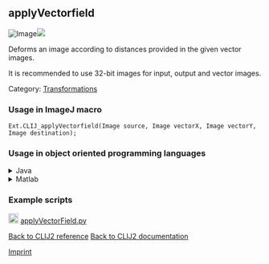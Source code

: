 ## applyVectorfield
![Image](images/mini_clij1_logo.png)<img src="images/mini_empty_logo.png"/>

Deforms an image according to distances provided in the given vector images.

 It is recommended to use 32-bit images for input, output and vector images. 

Category: [Transformations](https://clij.github.io/clij2-docs/reference__transform)

### Usage in ImageJ macro
```
Ext.CLIJ_applyVectorfield(Image source, Image vectorX, Image vectorY, Image destination);
```


### Usage in object oriented programming languages



<details>

<summary>
Java
</summary>
<pre class="highlight">// init CLIJ and GPU
import net.haesleinhuepf.clijx.CLIJx;
import net.haesleinhuepf.clij.clearcl.ClearCLBuffer;
CLIJx clijx = CLIJx.getInstance();

// get input parameters
ClearCLBuffer source = clijx.push(sourceImagePlus);
ClearCLBuffer vectorX = clijx.push(vectorXImagePlus);
ClearCLBuffer vectorY = clijx.push(vectorYImagePlus);
destination = clijx.create(source);
</pre>

<pre class="highlight">
// Execute operation on GPU
clijx.applyVectorfield(source, vectorX, vectorY, destination);
</pre>

<pre class="highlight">
// show result
destinationImagePlus = clijx.pull(destination);
destinationImagePlus.show();

// cleanup memory on GPU
clijx.release(source);
clijx.release(vectorX);
clijx.release(vectorY);
clijx.release(destination);
</pre>

</details>



<details>

<summary>
Matlab
</summary>
<pre class="highlight">% init CLIJ and GPU
clijx = init_clatlabx();

% get input parameters
source = clijx.pushMat(source_matrix);
vectorX = clijx.pushMat(vectorX_matrix);
vectorY = clijx.pushMat(vectorY_matrix);
destination = clijx.create(source);
</pre>

<pre class="highlight">
% Execute operation on GPU
clijx.applyVectorfield(source, vectorX, vectorY, destination);
</pre>

<pre class="highlight">
% show result
destination = clijx.pullMat(destination)

% cleanup memory on GPU
clijx.release(source);
clijx.release(vectorX);
clijx.release(vectorY);
clijx.release(destination);
</pre>

</details>





### Example scripts
<a href="https://github.com/clij/clij2-docs/blob/master/src/main/jython/applyVectorField.py"><img src="images/language_jython.png" height="20"/></a> [applyVectorField.py](https://github.com/clij/clij2-docs/blob/master/src/main/jython/applyVectorField.py)  


[Back to CLIJ2 reference](https://clij.github.io/clij2-docs/reference)
[Back to CLIJ2 documentation](https://clij.github.io/clij2-docs)

[Imprint](https://clij.github.io/imprint)
